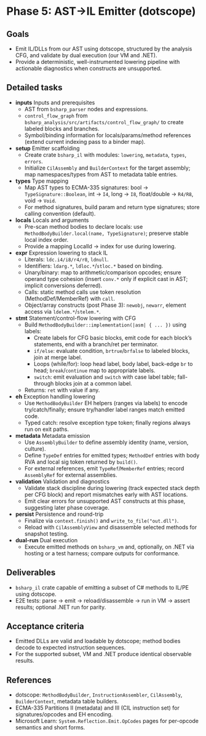 # Phase 5: AST→IL Emitter (dotscope)

## Goals
- Emit IL/DLLs from our AST using dotscope, structured by the analysis CFG, and validate by dual execution (our VM and .NET).
- Provide a deterministic, well-instrumented lowering pipeline with actionable diagnostics when constructs are unsupported.

## Detailed tasks
- **inputs** Inputs and prerequisites
  - AST from `bsharp_parser` nodes and expressions.
  - `control_flow_graph` from `bsharp_analysis/src/artifacts/control_flow_graph/` to create labeled blocks and branches.
  - Symbol/binding information for locals/params/method references (extend current indexing pass to a binder map).
- **setup** Emitter scaffolding
  - Create crate `bsharp_il` with modules: `lowering`, `metadata`, `types`, `errors`.
  - Initialize `CilAssembly` and `BuilderContext` for the target assembly; map namespaces/types from AST to metadata table entries.
- **types** Type mapping
  - Map AST types to ECMA-335 signatures: bool → `TypeSignature::Boolean`, int → `I4`, long → `I8`, float/double → `R4/R8`, void → `Void`.
  - For method signatures, build param and return type signatures; store calling convention (default).
- **locals** Locals and arguments
  - Pre-scan method bodies to declare locals: use `MethodBodyBuilder.local(name, TypeSignature)`; preserve stable local index order.
  - Provide a mapping LocalId → index for use during lowering.
- **expr** Expression lowering to stack IL
  - Literals: `ldc.i4/i8/r4/r8`, `ldnull`.
  - Identifiers: `ldarg.*`, `ldloc.*`/`stloc.*` based on binding.
  - Unary/binary: map to arithmetic/comparison opcodes; ensure operand type cohesion (insert `conv.*` only if explicit cast in AST; implicit conversions deferred).
  - Calls: static method calls use token resolution (MethodDef/MemberRef) with `call`.
  - Object/array constructs (post Phase 3): `newobj`, `newarr`, element access via `ldelem.*`/`stelem.*`.
- **stmt** Statement/control-flow lowering with CFG
  - Build `MethodBodyBuilder::implementation(|asm| { ... })` using labels:
    - Create labels for CFG basic blocks, emit code for each block’s statements, end with a branch/ret per terminator.
    - `if/else`: evaluate condition, `brtrue`/`brfalse` to labeled blocks, join at merge label.
    - Loops (while/for): loop head label, body label, back-edge `br` to head; `break`/`continue` map to appropriate labels.
    - `switch`: emit evaluation and `switch` with case label table; fall-through blocks join at a common label.
  - Returns: `ret` with value if any.
- **eh** Exception handling lowering
  - Use `MethodBodyBuilder` EH helpers (ranges via labels) to encode try/catch/finally; ensure try/handler label ranges match emitted code.
  - Typed catch: resolve exception type token; finally regions always run on exit paths.
- **metadata** Metadata emission
  - Use `AssemblyBuilder` to define assembly identity (name, version, culture).
  - Define `TypeDef` entries for emitted types; `MethodDef` entries with body RVA and local sig token returned by `build()`.
  - For external references, emit `TypeRef`/`MemberRef` entries; record `AssemblyRef` for external assemblies.
- **validation** Validation and diagnostics
  - Validate stack discipline during lowering (track expected stack depth per CFG block) and report mismatches early with AST locations.
  - Emit clear errors for unsupported AST constructs at this phase, suggesting later phase coverage.
- **persist** Persistence and round-trip
  - Finalize via `context.finish()` and `write_to_file("out.dll")`.
  - Reload with `CilAssemblyView` and disassemble selected methods for snapshot testing.
- **dual-run** Dual execution
  - Execute emitted methods on `bsharp_vm` and, optionally, on .NET via hosting or a test harness; compare outputs for conformance.

## Deliverables
- `bsharp_il` crate capable of emitting a subset of C# methods to IL/PE using dotscope.
- E2E tests: parse → emit → reload/disassemble → run in VM → assert results; optional .NET run for parity.

## Acceptance criteria
- Emitted DLLs are valid and loadable by dotscope; method bodies decode to expected instruction sequences.
- For the supported subset, VM and .NET produce identical observable results.

## References
- dotscope: `MethodBodyBuilder`, `InstructionAssembler`, `CilAssembly`, `BuilderContext`, metadata table builders.
- ECMA-335 Partitions II (metadata) and III (CIL instruction set) for signatures/opcodes and EH encoding.
- Microsoft Learn: `System.Reflection.Emit.OpCodes` pages for per-opcode semantics and short forms.
